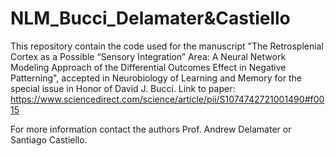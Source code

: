 # NLM_Bucci_Delamater&Castiello

This repository contain the code used for the manuscript "The Retrosplenial Cortex as a Possible “Sensory Integration” Area: A Neural Network Modeling Approach of the Differential Outcomes Effect in Negative Patterning", accepted in Neurobiology of Learning and Memory for the special issue in Honor of David J. Bucci.
Link to paper: https://www.sciencedirect.com/science/article/pii/S1074742721001490#f0015

For more information contact the authors Prof. Andrew Delamater or Santiago Castiello.
